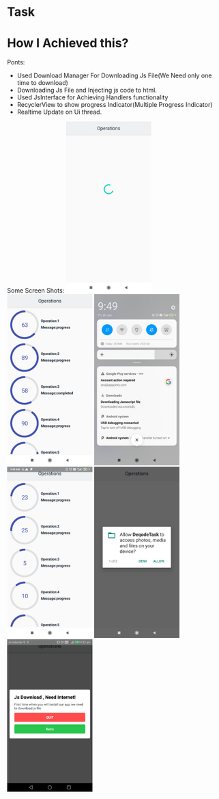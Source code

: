 # Task
# How I Achieved this?
Ponts:
- Used Download Manager For Downloading Js File(We Need only  one time to download)
- Downloading Js File and Injecting js code to html.
- Used JsInterface for Achieving Handlers functionality
- RecyclerView to show progress Indicator(Multiple Progress Indicator)
- Realtime Update on Ui thread.

Some Screen Shots:
<img src="https://github.com/atul161/Task/blob/master/screenshots/img1.jpeg" alt="screenshots" width="200"/>
<img src="https://github.com/atul161/Task/blob/master/screenshots/img2.jpeg" alt="screenshots" width="200"/>
<img src="https://github.com/atul161/Task/blob/master/screenshots/img3.jpeg" alt="screenshots" width="200"/>
<img src="https://github.com/atul161/Task/blob/master/screenshots/img4.jpeg" alt="screenshots" width="200"/>
<img src="https://github.com/atul161/Task/blob/master/screenshots/img5.jpeg" alt="screenshots" width="200"/>
<img src="https://github.com/atul161/Task/blob/master/screenshots/img6.jpeg" alt="screenshots" width="200"/>

